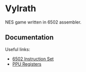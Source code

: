 
# Vylrath

NES game written in 6502 assembler.

## Documentation

Useful links:
* [6502 Instruction Set](https://www.masswerk.at/6502/6502_instruction_set.html)
* [PPU Registers](https://www.nesdev.org/wiki/PPU_registers)
